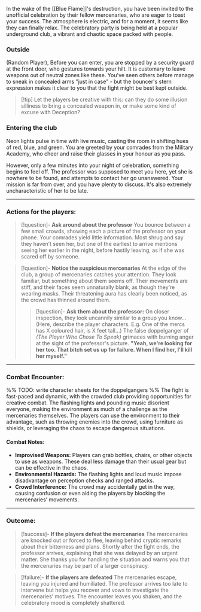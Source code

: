 In the wake of the [[Blue Flame]]'s destruction, you have been invited to the unofficial celebration by their fellow mercenaries, who are eager to toast your success. The atmosphere is electric, and for a moment, it seems like they can finally relax. The celebratory party is being held at a popular underground club, a vibrant and chaotic space packed with people.

### Outside

(Random Player), Before you can enter, you are stopped by a security guard at the front door, who gestures towards your hilt. It is customary to leave weapons out of neutral zones like these. You've seen others before manage to sneak in concealed arms "just in case" - but the bouncer's stern expression makes it clear to you that the fight might be best kept outside.

>[!tip] Let the players be creative with this: can they do some illusion silliness to bring a concealed weapon in, or make some kind of excuse with Deception?

### Entering the club

Neon lights pulse in time with live music, casting the room in shifting hues of red, blue, and green. You are greeted by your comrades from the Military Academy, who cheer and raise their glasses in your honour as you pass.

However, only a few minutes into your night of celebration, something begins to feel off. The professor was supposed to meet you here, yet she is nowhere to be found, and attempts to contact her go unanswered. Your mission is far from over, and you have plenty to discuss. It's also extremely uncharacteristic of her to be late.

---

### Actions for the players:

>[!question]- **Ask around about the professor**
>You bounce between a few small crowds, showing each a picture of the professor on your phone. Your comrades yield little information. Most shrug and say they haven’t seen her, but one of the earliest to arrive mentions seeing her earlier in the night, before hastily leaving, as if she was scared off by someone.

>[!question]- **Notice the suspicious mercenaries**
>At the edge of the club, a group of mercenaries catches your attention. They look familiar, but something about them seems off. Their movements are stiff, and their faces seem unnaturally blank, as though they’re wearing masks. Their threatening aura has clearly been noticed, as the crowd has thinned around them.
>>[!question]- **Ask them about the professor:**
>> On closer inspection, they look uncannily similar to a group you know...
>> (Here, describe the player characters. E.g. One of the mercs has X coloured hair, is X feet tall...)
>> The false doppelganger of *(The Player Who Chose To Speak)* grimaces with burning anger at the sight of the professor's picture. **"Yeah, we're looking for her too. That bitch set us up for failure. When I find her, I'll kill her myself."**


---

### Combat Encounter: 

%% TODO: write character sheets for the doppelgangers %%
The fight is fast-paced and dynamic, with the crowded club providing opportunities for creative combat. The flashing lights and pounding music disorient everyone, making the environment as much of a challenge as the mercenaries themselves. The players can use the environment to their advantage, such as throwing enemies into the crowd, using furniture as shields, or leveraging the chaos to escape dangerous situations.

#### **Combat Notes:**
- **Improvised Weapons:** Players can grab bottles, chairs, or other objects to use as weapons. These deal less damage than their usual gear but can be effective in the chaos.
- **Environmental Hazards:** The flashing lights and loud music impose disadvantage on perception checks and ranged attacks.
- **Crowd Interference:** The crowd may accidentally get in the way, causing confusion or even aiding the players by blocking the mercenaries’ movements.

---

### Outcome:

>[!success]- **If the players defeat the mercenaries**
>The mercenaries are knocked out or forced to flee, leaving behind cryptic remarks about their bitterness and plans. Shortly after the fight ends, the professor arrives, explaining that she was delayed by an urgent matter. She thanks you for handling the situation and warns you that the mercenaries may be part of a larger conspiracy.

>[!failure]- **If the players are defeated**
>The mercenaries escape, leaving you injured and humiliated. The professor arrives too late to intervene but helps you recover and vows to investigate the mercenaries’ motives. The encounter leaves you shaken, and the celebratory mood is completely shattered.

